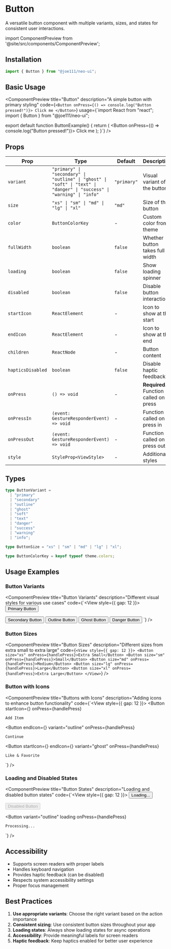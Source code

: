 # Button

A versatile button component with multiple variants, sizes, and states for consistent user interactions.

import ComponentPreview from '@site/src/components/ComponentPreview';

## Installation

```typescript
import { Button } from "@joe111/neo-ui";
```

## Basic Usage

<ComponentPreview
title="Button"
description="A simple button with primary styling"
code={`<Button onPress={() => console.log("Button pressed!")}>
  Click me
</Button>`}
usage={`import React from "react";
import { Button } from "@joe111/neo-ui";

export default function ButtonExample() {
return (
<Button onPress={() => console.log("Button pressed!")}>
Click me
</Button>
);
}`}
/>

## Props

| Prop              | Type                                                                                                                   | Default     | Description                            |
| ----------------- | ---------------------------------------------------------------------------------------------------------------------- | ----------- | -------------------------------------- |
| `variant`         | `"primary" \| "secondary" \| "outline" \| "ghost" \| "soft" \| "text" \| "danger" \| "success" \| "warning" \| "info"` | `"primary"` | Visual variant of the button           |
| `size`            | `"xs" \| "sm" \| "md" \| "lg" \| "xl"`                                                                                 | `"md"`      | Size of the button                     |
| `color`           | `ButtonColorKey`                                                                                                       | -           | Custom color from theme                |
| `fullWidth`       | `boolean`                                                                                                              | `false`     | Whether button takes full width        |
| `loading`         | `boolean`                                                                                                              | `false`     | Show loading spinner                   |
| `disabled`        | `boolean`                                                                                                              | `false`     | Disable button interactions            |
| `startIcon`       | `ReactElement`                                                                                                         | -           | Icon to show at the start              |
| `endIcon`         | `ReactElement`                                                                                                         | -           | Icon to show at the end                |
| `children`        | `ReactNode`                                                                                                            | -           | Button content                         |
| `hapticsDisabled` | `boolean`                                                                                                              | `false`     | Disable haptic feedback                |
| `onPress`         | `() => void`                                                                                                           | -           | **Required.** Function called on press |
| `onPressIn`       | `(event: GestureResponderEvent) => void`                                                                               | -           | Function called on press in            |
| `onPressOut`      | `(event: GestureResponderEvent) => void`                                                                               | -           | Function called on press out           |
| `style`           | `StyleProp<ViewStyle>`                                                                                                 | -           | Additional styles                      |

## Types

```typescript
type ButtonVariant =
  | "primary"
  | "secondary"
  | "outline"
  | "ghost"
  | "soft"
  | "text"
  | "danger"
  | "success"
  | "warning"
  | "info";

type ButtonSize = "xs" | "sm" | "md" | "lg" | "xl";

type ButtonColorKey = keyof typeof theme.colors;
```

## Usage Examples

### Button Variants

<ComponentPreview
title="Button Variants"
description="Different visual styles for various use cases"
code={`<View style={{ gap: 12 }}>
<Button variant="primary" onPress={handlePress}>
Primary Button
</Button>

  <Button variant="secondary" onPress={handlePress}>
    Secondary Button
  </Button>
  
  <Button variant="outline" onPress={handlePress}>
    Outline Button
  </Button>
  
  <Button variant="ghost" onPress={handlePress}>
    Ghost Button
  </Button>
  
  <Button variant="danger" onPress={handlePress}>
    Danger Button
  </Button>
</View>`}
/>

### Button Sizes

<ComponentPreview
title="Button Sizes"
description="Different sizes from extra small to extra large"
code={`<View style={{ gap: 12 }}>
  <Button size="xs" onPress={handlePress}>Extra Small</Button>
  <Button size="sm" onPress={handlePress}>Small</Button>
  <Button size="md" onPress={handlePress}>Medium</Button>
  <Button size="lg" onPress={handlePress}>Large</Button>
  <Button size="xl" onPress={handlePress}>Extra Large</Button>
</View>`}
/>

### Button with Icons

<ComponentPreview
title="Buttons with Icons"
description="Adding icons to enhance button functionality"
code={`<View style={{ gap: 12 }}>
<Button
startIcon={<PlusIcon />}
onPress={handlePress}

>

    Add Item

  </Button>

<Button
endIcon={<ArrowRightIcon />}
variant="outline"
onPress={handlePress}

>

    Continue

  </Button>
  
  <Button
    startIcon={<HeartIcon />}
    endIcon={<StarIcon />}
    variant="ghost"
    onPress={handlePress}
  >
    Like & Favorite
  </Button>
</View>`}
/>

### Loading and Disabled States

<ComponentPreview
title="Button States"
description="Loading and disabled button states"
code={`<View style={{ gap: 12 }}>
<Button loading onPress={handlePress}>
Loading...
</Button>

  <Button disabled onPress={handlePress}>
    Disabled Button
  </Button>
  
  <Button 
    variant="outline" 
    loading 
    onPress={handlePress}
  >
    Processing...
  </Button>
</View>`}
/>

## Accessibility

- Supports screen readers with proper labels
- Handles keyboard navigation
- Provides haptic feedback (can be disabled)
- Respects system accessibility settings
- Proper focus management

## Best Practices

1. **Use appropriate variants**: Choose the right variant based on the action importance
2. **Consistent sizing**: Use consistent button sizes throughout your app
3. **Loading states**: Always show loading states for async operations
4. **Accessibility**: Provide meaningful labels for screen readers
5. **Haptic feedback**: Keep haptics enabled for better user experience
